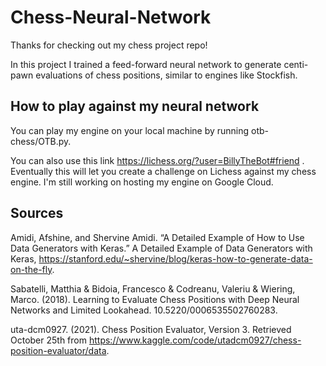 # Chess-Neural-Network

Thanks for checking out my chess project repo! 

In this project I trained a feed-forward neural network to generate centi-pawn evaluations of chess positions, similar to engines like Stockfish.

## How to play against my neural network
You can play my engine on your local machine by running otb-chess/OTB.py.

You can also use this link https://lichess.org/?user=BillyTheBot#friend . Eventually this will let you create a challenge on Lichess against my chess engine. I'm still working on hosting my engine on Google Cloud.

## Sources
Amidi, Afshine, and Shervine Amidi. “A Detailed Example of How to Use Data Generators with Keras.” A Detailed Example of Data Generators with Keras, https://stanford.edu/~shervine/blog/keras-how-to-generate-data-on-the-fly. 

Sabatelli, Matthia & Bidoia, Francesco & Codreanu, Valeriu & Wiering, Marco. (2018). Learning to Evaluate Chess Positions with Deep Neural Networks and Limited Lookahead. 10.5220/0006535502760283. 

uta-dcm0927. (2021). Chess Position Evaluator, Version 3. Retrieved October 25th from https://www.kaggle.com/code/utadcm0927/chess-position-evaluator/data.

